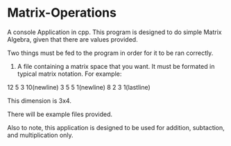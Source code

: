 # Matrix-Operations
 A console Application in cpp.
This program is designed to do simple Matrix Algebra, given that there are values provided. 

Two things must be fed to the program in order for it to be ran correctly. 
1. A file containing a matrix space that you want. It must be formated in typical matrix notation. 
For example:

12 5 3 10(newline)
3 5 5 1(newline)
8 2 3 1(lastline)

This dimension is 3x4. 

There will be example files provided. 

Also to note, this application is designed to be used for addition, subtaction, and multiplication only. 
